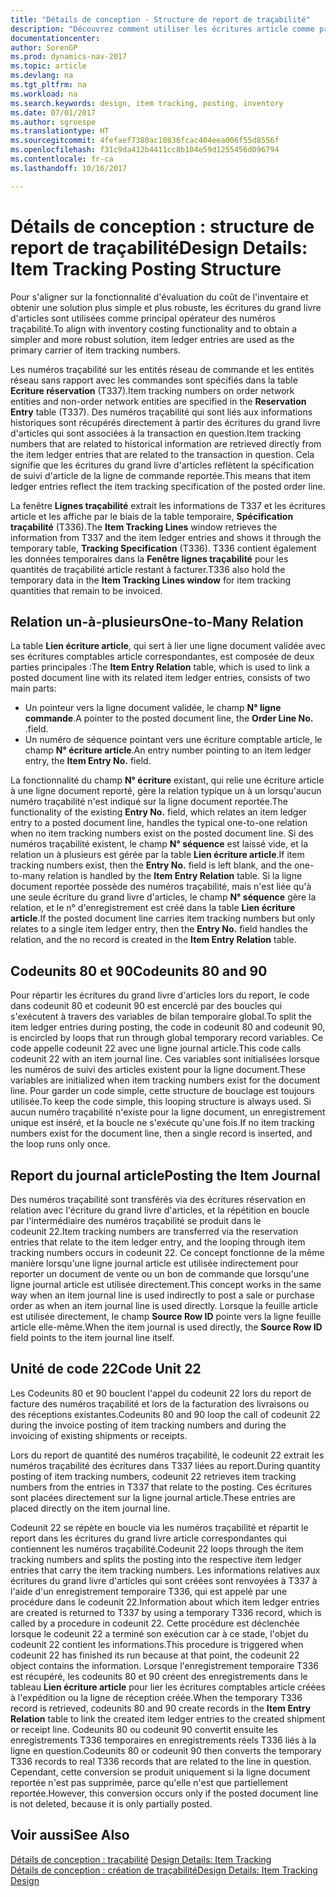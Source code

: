 ```yaml
---
title: "Détails de conception - Structure de report de traçabilité"
description: "Découvrez comment utiliser les écritures article comme principal opérateur des numéros traçabilité article."
documentationcenter: 
author: SorenGP
ms.prod: dynamics-nav-2017
ms.topic: article
ms.devlang: na
ms.tgt_pltfrm: na
ms.workload: na
ms.search.keywords: design, item tracking, posting, inventory
ms.date: 07/01/2017
ms.author: sgroespe
ms.translationtype: HT
ms.sourcegitcommit: 4fefaef7380ac10836fcac404eea006f55d8556f
ms.openlocfilehash: f31c9da412b4411cc8b104e59d1255456d096794
ms.contentlocale: fr-ca
ms.lasthandoff: 10/16/2017

---
```

# <a name="design-details-item-tracking-posting-structure"></a><span data-ttu-id="d31a1-103">Détails de conception : structure de report de traçabilité</span><span class="sxs-lookup"><span data-stu-id="d31a1-103">Design Details: Item Tracking Posting Structure</span></span>
<span data-ttu-id="d31a1-104">Pour s'aligner sur la fonctionnalité d'évaluation du coût de l'inventaire et obtenir une solution plus simple et plus robuste, les écritures du grand livre d'articles sont utilisées comme principal opérateur des numéros traçabilité.</span><span class="sxs-lookup"><span data-stu-id="d31a1-104">To align with inventory costing functionality and to obtain a simpler and more robust solution, item ledger entries are used as the primary carrier of item tracking numbers.</span></span>  
  
<span data-ttu-id="d31a1-105">Les numéros traçabilité sur les entités réseau de commande et les entités réseau sans rapport avec les commandes sont spécifiés dans la table **Ecriture réservation** (T337).</span><span class="sxs-lookup"><span data-stu-id="d31a1-105">Item tracking numbers on order network entities and non-order network entities are specified in the **Reservation Entry** table (T337).</span></span> <span data-ttu-id="d31a1-106">Des numéros traçabilité qui sont liés aux informations historiques sont récupérés directement à partir des écritures du grand livre d'articles qui sont associées à la transaction en question.</span><span class="sxs-lookup"><span data-stu-id="d31a1-106">Item tracking numbers that are related to historical information are retrieved directly from the item ledger entries that are related to the transaction in question.</span></span> <span data-ttu-id="d31a1-107">Cela signifie que les écritures du grand livre d'articles reflètent la spécification de suivi d'article de la ligne de commande reportée.</span><span class="sxs-lookup"><span data-stu-id="d31a1-107">This means that item ledger entries reflect the item tracking specification of the posted order line.</span></span>  
  
<span data-ttu-id="d31a1-108">La fenêtre **Lignes traçabilité** extrait les informations de T337 et les écritures article et les affiche par le biais de la table temporaire, **Spécification traçabilité** (T336).</span><span class="sxs-lookup"><span data-stu-id="d31a1-108">The **Item Tracking Lines** window retrieves the information from T337 and the item ledger entries and shows it through the temporary table, **Tracking Specification** (T336).</span></span> <span data-ttu-id="d31a1-109">T336 contient également les données temporaires dans la **Fenêtre lignes traçabilité** pour les quantités de traçabilité article restant à facturer.</span><span class="sxs-lookup"><span data-stu-id="d31a1-109">T336 also hold the temporary data in the **Item Tracking Lines window** for item tracking quantities that remain to be invoiced.</span></span>  
  
## <a name="one-to-many-relation"></a><span data-ttu-id="d31a1-110">Relation un-à-plusieurs</span><span class="sxs-lookup"><span data-stu-id="d31a1-110">One-to-Many Relation</span></span>  
<span data-ttu-id="d31a1-111">La table **Lien écriture article**, qui sert à lier une ligne document validée avec ses écritures comptables article correspondantes, est composée de deux parties principales :</span><span class="sxs-lookup"><span data-stu-id="d31a1-111">The **Item Entry Relation** table, which is used to link a posted document line with its related item ledger entries, consists of two main parts:</span></span>  
  
* <span data-ttu-id="d31a1-112">Un pointeur vers la ligne document validée, le champ **N° ligne commande**.</span><span class="sxs-lookup"><span data-stu-id="d31a1-112">A pointer to the posted document line, the **Order Line No.**</span></span> <span data-ttu-id="d31a1-113">.</span><span class="sxs-lookup"><span data-stu-id="d31a1-113">field.</span></span>  
* <span data-ttu-id="d31a1-114">Un numéro de séquence pointant vers une écriture comptable article, le champ **N° écriture article**.</span><span class="sxs-lookup"><span data-stu-id="d31a1-114">An entry number pointing to an item ledger entry, the **Item Entry No.** field.</span></span>  
  
<span data-ttu-id="d31a1-115">La fonctionnalité du champ **N° écriture** existant, qui relie une écriture article à une ligne document reporté, gère la relation typique un à un lorsqu'aucun numéro traçabilité n'est indiqué sur la ligne document reportée.</span><span class="sxs-lookup"><span data-stu-id="d31a1-115">The functionality of the existing **Entry No.** field, which relates an item ledger entry to a posted document line, handles the typical one-to-one relation when no item tracking numbers exist on the posted document line.</span></span> <span data-ttu-id="d31a1-116">Si des numéros traçabilité existent, le champ **N° séquence** est laissé vide, et la relation un à plusieurs est gérée par la table **Lien écriture article**.</span><span class="sxs-lookup"><span data-stu-id="d31a1-116">If item tracking numbers exist, then the **Entry No.** field is left blank, and the one-to-many relation is handled by the **Item Entry Relation** table.</span></span> <span data-ttu-id="d31a1-117">Si la ligne document reportée possède des numéros traçabilité, mais n'est liée qu'à une seule écriture du grand livre d'articles, le champ **N° séquence** gère la relation, et le n° d'enregistrement est créé dans la table **Lien écriture article**.</span><span class="sxs-lookup"><span data-stu-id="d31a1-117">If the posted document line carries item tracking numbers but only relates to a single item ledger entry, then the **Entry No.** field handles the relation, and the no record is created in the **Item Entry Relation** table.</span></span>  
  
## <a name="codeunits-80-and-90"></a><span data-ttu-id="d31a1-118">Codeunits 80 et 90</span><span class="sxs-lookup"><span data-stu-id="d31a1-118">Codeunits 80 and 90</span></span>  
<span data-ttu-id="d31a1-119">Pour répartir les écritures du grand livre d'articles lors du report, le code dans codeunit 80 et codeunit 90 est encerclé par des boucles qui s'exécutent à travers des variables de bilan temporaire global.</span><span class="sxs-lookup"><span data-stu-id="d31a1-119">To split the item ledger entries during posting, the code in codeunit 80 and codeunit 90, is encircled by loops that run through global temporary record variables.</span></span> <span data-ttu-id="d31a1-120">Ce code appelle codeunit 22 avec une ligne journal article.</span><span class="sxs-lookup"><span data-stu-id="d31a1-120">This code calls codeunit 22 with an item journal line.</span></span> <span data-ttu-id="d31a1-121">Ces variables sont initialisées lorsque les numéros de suivi des articles existent pour la ligne document.</span><span class="sxs-lookup"><span data-stu-id="d31a1-121">These variables are initialized when item tracking numbers exist for the document line.</span></span> <span data-ttu-id="d31a1-122">Pour garder un code simple, cette structure de bouclage est toujours utilisée.</span><span class="sxs-lookup"><span data-stu-id="d31a1-122">To keep the code simple, this looping structure is always used.</span></span> <span data-ttu-id="d31a1-123">Si aucun numéro traçabilité n'existe pour la ligne document, un enregistrement unique est inséré, et la boucle ne s'exécute qu'une fois.</span><span class="sxs-lookup"><span data-stu-id="d31a1-123">If no item tracking numbers exist for the document line, then a single record is inserted, and the loop runs only once.</span></span>  
  
## <a name="posting-the-item-journal"></a><span data-ttu-id="d31a1-124">Report du journal article</span><span class="sxs-lookup"><span data-stu-id="d31a1-124">Posting the Item Journal</span></span>  
<span data-ttu-id="d31a1-125">Des numéros traçabilité sont transférés via des écritures réservation en relation avec l'écriture du grand livre d'articles, et la répétition en boucle par l'intermédiaire des numéros traçabilité se produit dans le codeunit 22.</span><span class="sxs-lookup"><span data-stu-id="d31a1-125">Item tracking numbers are transferred via the reservation entries that relate to the item ledger entry, and the looping through item tracking numbers occurs in codeunit 22.</span></span> <span data-ttu-id="d31a1-126">Ce concept fonctionne de la même manière lorsqu'une ligne journal article est utilisée indirectement pour reporter un document de vente ou un bon de commande que lorsqu'une ligne journal article est utilisée directement.</span><span class="sxs-lookup"><span data-stu-id="d31a1-126">This concept works in the same way when an item journal line is used indirectly to post a sale or purchase order as when an item journal line is used directly.</span></span> <span data-ttu-id="d31a1-127">Lorsque la feuille article est utilisée directement, le champ **Source Row ID** pointe vers la ligne feuille article elle-même.</span><span class="sxs-lookup"><span data-stu-id="d31a1-127">When the item journal is used directly, the **Source Row ID** field points to the item journal line itself.</span></span>  
  
## <a name="code-unit-22"></a><span data-ttu-id="d31a1-128">Unité de code 22</span><span class="sxs-lookup"><span data-stu-id="d31a1-128">Code Unit 22</span></span>  
<span data-ttu-id="d31a1-129">Les Codeunits 80 et 90 bouclent l'appel du codeunit 22 lors du report de facture des numéros traçabilité et lors de la facturation des livraisons ou des réceptions existantes.</span><span class="sxs-lookup"><span data-stu-id="d31a1-129">Codeunits 80 and 90 loop the call of codeunit 22 during the invoice posting of item tracking numbers and during the invoicing of existing shipments or receipts.</span></span>  
  
<span data-ttu-id="d31a1-130">Lors du report de quantité des numéros traçabilité, le codeunit 22 extrait les numéros traçabilité des écritures dans T337 liées au report.</span><span class="sxs-lookup"><span data-stu-id="d31a1-130">During quantity posting of item tracking numbers, codeunit 22 retrieves item tracking numbers from the entries in T337 that relate to the posting.</span></span> <span data-ttu-id="d31a1-131">Ces écritures sont placées directement sur la ligne journal article.</span><span class="sxs-lookup"><span data-stu-id="d31a1-131">These entries are placed directly on the item journal line.</span></span>  
  
<span data-ttu-id="d31a1-132">Codeunit 22 se répète en boucle via les numéros traçabilité et répartit le report dans les écritures du grand livre article correspondantes qui contiennent les numéros traçabilité.</span><span class="sxs-lookup"><span data-stu-id="d31a1-132">Codeunit 22 loops through the item tracking numbers and splits the posting into the respective item ledger entries that carry the item tracking numbers.</span></span> <span data-ttu-id="d31a1-133">Les informations relatives aux écritures du grand livre d'articles qui sont créées sont renvoyées à T337 à l'aide d'un enregistrement temporaire T336, qui est appelé par une procédure dans le codeunit 22.</span><span class="sxs-lookup"><span data-stu-id="d31a1-133">Information about which item ledger entries are created is returned to T337 by using a temporary T336 record, which is called by a procedure in codeunit 22.</span></span> <span data-ttu-id="d31a1-134">Cette procédure est déclenchée lorsque le codeunit 22 a terminé son exécution car à ce stade, l'objet du codeunit 22 contient les informations.</span><span class="sxs-lookup"><span data-stu-id="d31a1-134">This procedure is triggered when codeunit 22 has finished its run because at that point, the codeunit 22 object contains the information.</span></span> <span data-ttu-id="d31a1-135">Lorsque l'enregistrement temporaire T336 est récupéré, les codeunits 80 et 90 créent des enregistrements dans le tableau **Lien écriture article** pour lier les écritures comptables article créées à l'expédition ou la ligne de réception créée.</span><span class="sxs-lookup"><span data-stu-id="d31a1-135">When the temporary T336 record is retrieved, codeunits 80 and 90 create records in the **Item Entry Relation** table to link the created item ledger entries to the created shipment or receipt line.</span></span> <span data-ttu-id="d31a1-136">Codeunits 80 ou codeunit 90 convertit ensuite les enregistrements T336 temporaires en enregistrements réels T336 liés à la ligne en question.</span><span class="sxs-lookup"><span data-stu-id="d31a1-136">Codeunits 80 or codeunit 90 then converts the temporary T336 records to real T336 records that are related to the line in question.</span></span> <span data-ttu-id="d31a1-137">Cependant, cette conversion se produit uniquement si la ligne document reportée n'est pas supprimée, parce qu'elle n'est que partiellement reportée.</span><span class="sxs-lookup"><span data-stu-id="d31a1-137">However, this conversion occurs only if the posted document line is not deleted, because it is only partially posted.</span></span>  
  
## <a name="see-also"></a><span data-ttu-id="d31a1-138">Voir aussi</span><span class="sxs-lookup"><span data-stu-id="d31a1-138">See Also</span></span>  
<span data-ttu-id="d31a1-139">[Détails de conception : traçabilité](design-details-item-tracking.md) </span><span class="sxs-lookup"><span data-stu-id="d31a1-139">[Design Details: Item Tracking](design-details-item-tracking.md) </span></span>  
[<span data-ttu-id="d31a1-140">Détails de conception : création de traçabilité</span><span class="sxs-lookup"><span data-stu-id="d31a1-140">Design Details: Item Tracking Design</span></span>](design-details-item-tracking-design.md)
